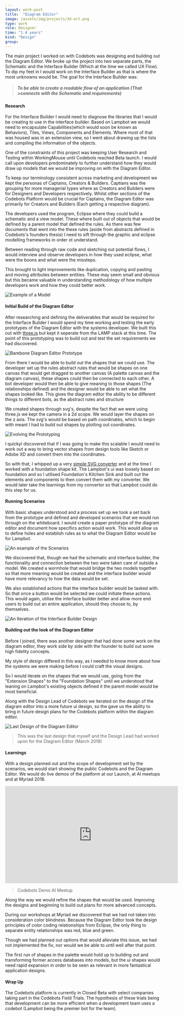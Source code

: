 ```yaml
---
layout: work-post
title:  "Diagram Editor"
image: /assets/img/projects/3d-art.png
type: work
role: Designer
time: "1.4 years"
kind: "Design"
group:
---
```

The main project I worked on with Codebots was designing and building out the Diagram Editor. We broke up the project into two separate parts, the Schematic and the Interface Builder (Which at the time we called UX Flow). To dip my feet in I would work on the Interface Builder as that is where the most unknowns would be. The goal for the Interface Builder was:
> ##### To be able to create a readable flow of an application (That >connects with the Schematic and requirements)

#### Research

For the Interface Builder I would need to diagnose the libraries that I would be creating to use in the interface builder. Based on Lampbot we would need to encapsulate Capabilities(which would soon be known as Behaviors), Tiles, Views, Components and Elements. Where most of that was housed was in an extension view, so I went about drawing up the lists and compiling the information of the objects.

One of the constraints of this project was keeping User Research and Testing within WorkingMouse until Codebots reached Beta launch. I would call upon developers predominately to further understand how they would draw up models that we would be improving on with the Diagram Editor.

To keep our terminology consistent across marketing and development we kept the personas of Captains, Creators & Builders. Captians was the grouping for more managerial types where as Creators and Builders were for Designers and Developers respectively. Whilst other sections of the Codebots Platform would be crucial for Captains, the Diagram Editor was primarily for Creators and Builders (Each getting a respective diagram). 

The developers used the program, Eclipse where they could build a schematic and a view model. These where built out of objects that would be defined by a parent model that defined the rules. As there was few documents that went into the these rules (aside from abstracts defined in Codebots's founders thesis) I need to sift through the graphic and eclipse modelling frameworks in order ot understand. 

Between reading through raw code and sketching out potential flows, I would interview and observe developers in how they used eclipse, what were the boons and what were the missteps. 

This brought to light improvements like duplication, copying and pasting and moving attributes between entities. These may seem small and obvious but this became valuable in understanding methodology of how multiple developers work and how they could better work. 

![Example of a Model](/assets/img/work/model-example.png "Example of a Model")

#### Initial Build of the Diagram Editor

After researching and defining the deliverables that would be required for the Interface Builder I would spend my time working and testing the early prototypes of the Diagram Editor with the systems developer. We built this out with [three.js](https://threejs.org/) but kept it seperate from the LAMP stack at this time. The point of this prototyping was to build out and test the set requirements we had discovered.

![Barebone Diagram Editor Prototype](/assets/img/work/de-1.png "Barebone Diagram Editor Prototype")

From there I would be able to build out the shapes that we could use. The developer set up the rules abstract rules that would be shapes on one canvas that would get dragged to another canvas (A palette canvas and the diagram canvas), these shapes could then be connected to each other. A bot developer would then be able to give meaning to those shapes (The relationships defined) and the designer would be able to set what the shapes looked like. This gives the diagram editor the ability to be different things to different bots, as the abstract rules and structure 

We created shapes through svg's, despite the fact that we were using three.js we kept the camera in a 2d scope. We would layer the shapes on the z axis. The svg's would be based on path coordinates, which to begin with meant I had to build out shapes by plotting out coordinates.

![Evolving the Prototyping](/assets/img/work/de-2.png "Evolving the Prototyping")

I quickyl discovered that if I was going to make this scalable I would need to  work out a way to bring vector shapes from design tools like Sketch or Adobe XD and convert them into the coordinates.

So with that, I whipped up a very [simple SVG converter](https://codepen.io/jtregenza/pen/dVwzjE) and at the time I worked with a foundation shape kit. The Lampbot's ui was loosely based on foundation and so I utilised Foundation's Kitchen Sink and built out the elements and components to then convert them with my converter. We would later take the learnings from my convertor so that Lampbot could do this step for us. 

#### Running Scenarios

With basic shapes understood and a process set up we took a set back from the prototype and defined and developed scenarios that we would run through on the whiteboard. I would create a paper prototype of the diagram editor and document how specifics action would work. This would allow us to define holes and establish rules as to what the Diagram Editor would be for Lampbot.

![An example of the Scenarios](/assets/img/work/de-scenarios.jpg "An example of the Scenarios")

We discovered that, though we had the schematic and interface builder, the functionality and connection between the two were taken care of outside a model. We created a wormhole that would bridge the two models together so that more meaning would be created and the interface builder would have more relevancy to how the data would be set. 

We also established actions that the interface builder would be tasked with. So that once a button would be selected we could initiate these actions. This would again, utilise the interface builder better and allow more end users to build out an entire application, should they choose to, by themselves.

![An Iteration of the Interface Builder Design](/assets/img/work/interface-builder-design.png "Iteration of the Interface Builder")

#### Building out the look of the Diagram Editor 

Before I joined, there was another designer that had done some work on the diagram editor, they work side by side with the founder to build out some high fidelity concepts. 

My style of design differed in this way, as I needed to know more about how the systems we were making before I could craft the visual designs. 

So I would iterate on the shapes that we would use, going from the "Extension Shapes" to the "Foundation Shapes" until we understood that leaning on Lampbot's existing objects defined it the parent model would be most beneficial. 

Along with the Design Lead of Codebots we iterated on the design of the diagram editor into a more future ui design, so the gave us the ability to bring in future design plans for the Codebots platform within the diagram editor. 

![Last Design of the Diagram Editor](/assets/img/work/diagram-editor-design.png "Last Design of the Diagram Editor")
> This was the last design that myself and the Design Lead had worked upon for the Diagram Editor (March 2018)

#### Learnings

With a design planned out and the scope of development set by the scenarios, we would start showing the public Codebots and the Diagram Editor. We would do live demos of the platform at our Launch, at AI meetups and at Myriad 2018.

<iframe width="560" height="315" src="https://www.youtube-nocookie.com/embed/A0Ja_kPUzZU" frameborder="0" allow="autoplay; encrypted-media" allowfullscreen></iframe>

> Codebots Demo AI Meetup

Along the way we would refine the shapes that would be used. Improving the designs and beginning to build out plans for more advanced concepts. 

During our workshops at Myriad we discovered that we had not taken into consideration color blindness. Because the Diagram Editor took the design principles of color coding relationships from Eclipse, the only thing to separate entity relationships was red, blue and green. 

Though we had planned out options that would alleviate this issue, we had not implemented the fix, nor would we be able to until well after that point. 

The first run of shapes in the palette would hold up to building out and transforming former access databases into models, but the ui shapes would need rapid expansion in order to be seen as relevant in more fantastical application designs. 

#### Wrap Up

The Codebots platform is currently in Closed Beta with select companies taking part in the Codebots Field Trials. The hypothesis of these trials being that development can be more efficient when a development team uses a codebot (Lampbot being the premier bot for the team).